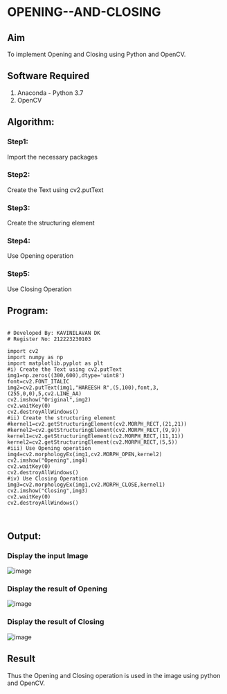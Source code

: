 # OPENING--AND-CLOSING
## Aim
To implement Opening and Closing using Python and OpenCV.

## Software Required
1. Anaconda - Python 3.7
2. OpenCV
## Algorithm:
### Step1:
Import the necessary packages


### Step2:
Create the Text using cv2.putText

### Step3:
Create the structuring element

### Step4:
Use Opening operation

### Step5:
Use Closing Operation


 
## Program:

```

# Developed By: KAVINILAVAN DK
# Register No: 212223230103

import cv2
import numpy as np
import matplotlib.pyplot as plt
#i) Create the Text using cv2.putText
img1=np.zeros((300,600),dtype='uint8')
font=cv2.FONT_ITALIC
img2=cv2.putText(img1,"HAREESH R",(5,100),font,3,(255,0,0),5,cv2.LINE_AA)
cv2.imshow("Original",img2)
cv2.waitKey(0)
cv2.destroyAllWindows()
#ii) Create the structuring element
#kernel1=cv2.getStructuringElement(cv2.MORPH_RECT,(21,21))
#kernel2=cv2.getStructuringElement(cv2.MORPH_RECT,(9,9))
kernel1=cv2.getStructuringElement(cv2.MORPH_RECT,(11,11))
kernel2=cv2.getStructuringElement(cv2.MORPH_RECT,(5,5))
#iii) Use Opening operation
img4=cv2.morphologyEx(img1,cv2.MORPH_OPEN,kernel2)
cv2.imshow("Opening",img4)
cv2.waitKey(0)
cv2.destroyAllWindows()
#iv) Use Closing Operation
img3=cv2.morphologyEx(img1,cv2.MORPH_CLOSE,kernel1)
cv2.imshow("Closing",img3)
cv2.waitKey(0)
cv2.destroyAllWindows()



```
## Output:
 
### Display the input Image

![image](https://github.com/user-attachments/assets/1ae1c2d8-b5c1-45d9-9209-9bfcc34fb460)

### Display the result of Opening

![image](https://github.com/user-attachments/assets/0d88b83e-5f18-468f-9398-d3845b45abbc)


### Display the result of Closing


![image](https://github.com/user-attachments/assets/30d0c9d5-7c97-48fb-b2f2-8fd3dd4e0e81)


## Result
Thus the Opening and Closing operation is used in the image using python and OpenCV.
